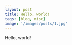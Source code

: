 ```yaml
---
layout: post
title: Hello, world!
tags: [blog, misc]
image: '/images/posts/1.jpg'
---
```


Hello, world!
